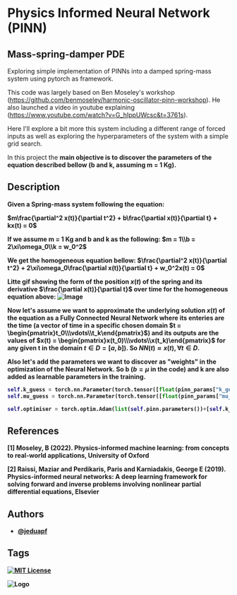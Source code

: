 

# Physics Informed Neural Network (PINN)
## Mass-spring-damper PDE

Exploring simple implementation of PINNs into a damped spring-mass system using pytorch as framework.

This code was largely based on Ben Moseley's workshop (https://github.com/benmoseley/harmonic-oscillator-pinn-workshop). He also launched a video in youtube explaining (https://www.youtube.com/watch?v=G_hIppUWcsc&t=3761s).

Here I'll explore a bit more this system including a different range of forced inputs as well as exploring the hyperparameters of the system with a simple grid search.

In this project the <b>main objective<b> is to discover the parameters of the equation described bellow (b and k, assuming m = 1 Kg).


## Description 

Given a Spring-mass system following the equation:

$m\frac{\partial^2 x(t)}{\partial t^2} + b\frac{\partial x(t)}{\partial t} + kx(t) = 0$

If we assume m = 1 Kg and b and k as the following:
$m = 1\\b = 2\xi\omega_0\\k = w_0^2$

We get the homogeneous equation bellow:
$\frac{\partial^2 x(t)}{\partial t^2} + 2\xi\omega_0\frac{\partial x(t)}{\partial t} + w_0^2x(t) = 
0$

Litte gif showing the form of the position $x(t)$ of the spring and its derivative $\frac{\partial x(t)}{\partial t}$ over time for the homogeneous equation above:
![Image](https://upload.wikimedia.org/wikipedia/commons/f/fa/Spring-mass_under-damped.gif)

Now let's assume we want to approximate the underlying solution $x(t)$ of the equation as a Fully Connected Neural Network where its enteries are the time (a vector of time in a specific chosen domain $t = \begin{pmatrix}t_0\\\vdots\\t_k\end{pmatrix}$) and its outputs are the values of $x(t) = \begin{pmatrix}x(t_0)\\\vdots\\x(t_k)\end{pmatrix}$ for any given t in the domain $t \in D = [a,b]$). So $NN(t) \approx x(t), \forall t \in D$.

Also let's add the parameters we want to discover as "weights" in the optimization of the Neural Network. So b ($b=\mu$ in the code) and k are also added as learnable parameters in the training.
```python
self.k_guess = torch.nn.Parameter(torch.tensor([float(pinn_params["k_guess"])], requires_grad=True))
self.mu_guess = torch.nn.Parameter(torch.tensor([float(pinn_params["mu_guess"])], requires_grad=True))

self.optimiser = torch.optim.Adam(list(self.pinn.parameters())+[self.k_guess, self.mu_guess],lr=self.learning_rate, betas=(0.95, 0.999))
```


## References

<a id="1">[1]</a> 
Moseley, B (2022). 
Physics-informed machine learning: from concepts to real-world applications,
University of Oxford

<a id="2">[2]</a> 
Raissi, Maziar and Perdikaris, Paris and Karniadakis, George E (2019). 
Physics-informed neural networks: A deep learning framework for solving forward and inverse problems involving nonlinear partial differential equations,
Elsevier

## Authors

- [@jeduapf](https://www.github.com/jeduapf)


## Tags

[![MIT License](https://img.shields.io/badge/License-MIT-green.svg)](https://choosealicense.com/licenses/mit/)

![Logo](https://www.univ-lyon1.fr/medias/photo/logolabo-ampere_1538049854649-jpg?ID_FICHE=1738)

